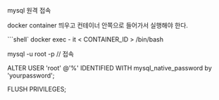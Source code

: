 mysql 원격 접속

docker container 띄우고 컨테이너 안쪽으로 들어가서 실행해야 한다.

```shell`
docker exec - it < CONTAINER_ID > /bin/bash

mysql -u root -p // 접속

ALTER USER 'root' @'%' IDENTIFIED WITH mysql_native_password by 'yourpassword';

FLUSH PRIVILEGES;

```